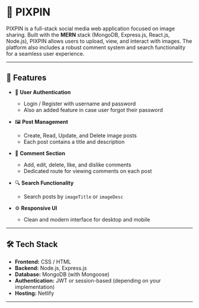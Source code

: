 # 📸 PIXPIN

PIXPIN is a full-stack social media web application focused on image sharing. Built with the **MERN** stack (MongoDB, Express.js, React.js, Node.js), PIXPIN allows users to upload, view, and interact with images. The platform also includes a robust comment system and search functionality for a seamless user experience.

---

## 🚀 Features

- 🔐 **User Authentication**
  - Login / Register with username and password
  - Also an added feature in case user forgot their password

- 🖼️ **Post Management**
  - Create, Read, Update, and Delete image posts
  - Each post contains a title and description

- 💬 **Comment Section**
  - Add, edit, delete, like, and dislike comments
  - Dedicated route for viewing comments on each post

- 🔍 **Search Functionality**
  - Search posts by `imageTitle` or `imageDesc`

- ⚙️ **Responsive UI**
  - Clean and modern interface for desktop and mobile

---

## 🛠️ Tech Stack

- **Frontend:** CSS / HTML
- **Backend:** Node.js, Express.js
- **Database:** MongoDB (with Mongoose)
- **Authentication:** JWT or session-based (depending on your implementation)
- **Hosting:** Netlify

---


